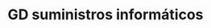 ---
title: "GD suministros informáticos"
url: /barcelona/gd-suministros-informaticos/
shop: ordenador
---